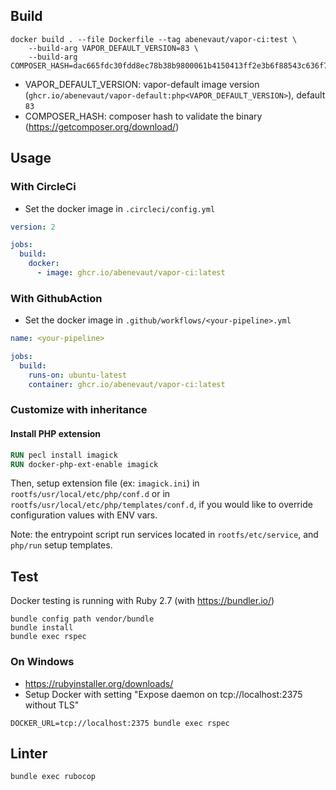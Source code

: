 ## Build

```shell
docker build . --file Dockerfile --tag abenevaut/vapor-ci:test \
    --build-arg VAPOR_DEFAULT_VERSION=83 \
    --build-arg COMPOSER_HASH=dac665fdc30fdd8ec78b38b9800061b4150413ff2e3b6f88543c636f7cd84f6db9189d43a81e5503cda447da73c7e5b6
```

- VAPOR_DEFAULT_VERSION: vapor-default image version (`ghcr.io/abenevaut/vapor-default:php<VAPOR_DEFAULT_VERSION>`), default `83`
- COMPOSER_HASH: composer hash to validate the binary (https://getcomposer.org/download/)

## Usage

### With CircleCi

- Set the docker image in `.circleci/config.yml`

```yaml
version: 2

jobs:
  build:
    docker:
      - image: ghcr.io/abenevaut/vapor-ci:latest
```

### With GithubAction

- Set the docker image in `.github/workflows/<your-pipeline>.yml`

```yaml
name: <your-pipeline>

jobs:
  build:
    runs-on: ubuntu-latest
    container: ghcr.io/abenevaut/vapor-ci:latest
```

### Customize with inheritance

#### Install PHP extension

```dockerfile
RUN pecl install imagick
RUN docker-php-ext-enable imagick
```

Then, setup extension file (ex: `imagick.ini`) in `rootfs/usr/local/etc/php/conf.d` or in `rootfs/usr/local/etc/php/templates/conf.d`, if you would like to override configuration values with ENV vars.

Note: the entrypoint script run services located in `rootfs/etc/service`, and `php/run` setup templates.

## Test

Docker testing is running with Ruby 2.7 (with https://bundler.io/)

```shell
bundle config path vendor/bundle
bundle install
bundle exec rspec
```

### On Windows

- https://rubyinstaller.org/downloads/
- Setup Docker with setting "Expose daemon on tcp://localhost:2375 without TLS"

```shell
DOCKER_URL=tcp://localhost:2375 bundle exec rspec
```

## Linter

```shell
bundle exec rubocop
```
